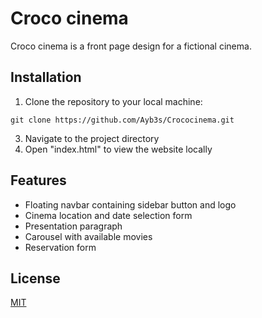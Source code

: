 # Croco cinema
Croco cinema is a front page design for a fictional cinema.

## Installation
1. Clone the repository to your local machine:
```
git clone https://github.com/Ayb3s/Crococinema.git
```
3. Navigate to the project directory
4. Open "index.html" to view the website locally

## Features
- Floating navbar containing sidebar button and logo
- Cinema location and date selection form
- Presentation paragraph
- Carousel with available movies
- Reservation form

## License

[MIT](https://choosealicense.com/licenses/mit/)
